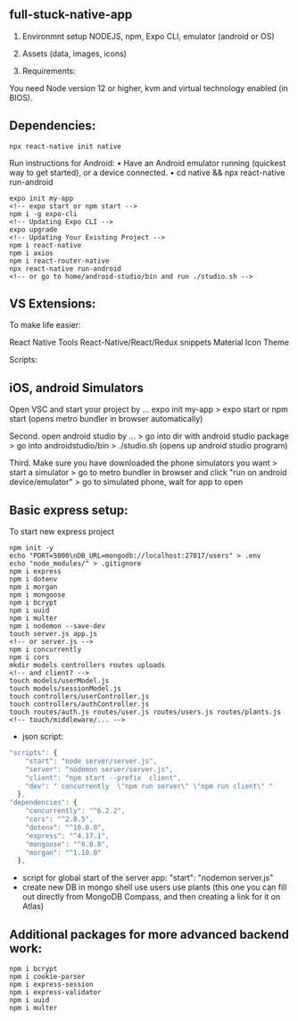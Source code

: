## full-stuck-native-app

1. Environmnt setup
   NODEJS, npm, Expo CLI, emulator (android or OS)

2. Assets
   (data, images, icons)

3. Requirements:

You need Node version 12 or higher, kvm and virtual technology enabled (in BIOS).

## Dependencies:

```
npx react-native init native
```

Run instructions for Android:
• Have an Android emulator running (quickest way to get started), or a device connected.
• cd native && npx react-native run-android

```
expo init my-app
<!-- expo start or npm start -->
npm i -g expo-cli
<!-- Updating Expo CLI -->
expo upgrade
<!-- Updating Your Existing Project -->
npm i react-native
npm i axios
npm i react-router-native
npx react-native run-android
<!-- or go to home/android-studio/bin and run ./studio.sh -->
```

## VS Extensions:

To make life easier:

React Native Tools
React-Native/React/Redux snippets
Material Icon Theme

Scripts:

<!-- expo deploy -->

## iOS, android Simulators

Open VSC and start your project by ... expo init my-app > expo start or npm start (opens metro bundler in browser automatically)

Second. open android studio by ... > go into dir with android studio package > go into androidstudio/bin > ./studio.sh (opens up android studio program)

Third. Make sure you have downloaded the phone simulators you want > start a simulator > go to metro bundler in browser and click "run on android device/emulator" > go to simulated phone, wait for app to open

## Basic express setup:

To start new express project

```
npm init -y
echo "PORT=5000\nDB_URL=mongodb://localhost:27017/users" > .env
echo "node_modules/" > .gitignore
npm i express
npm i dotenv
npm i morgan
npm i mongoose
npm i bcrypt
npm i uuid
npm i multer
npm i nodemon --save-dev
touch server.js app.js
<!-- or server.js -->
npm i concurrently
npm i cors
mkdir models controllers routes uploads
<!-- and client? -->
touch models/userModel.js
touch models/sessionModel.js
touch controllers/userController.js
touch controllers/authController.js
touch routes/auth.js routes/user.js routes/users.js routes/plants.js
<!-- touch/middleware/... -->
```

- json script:
<!-- how would "dev" script look like with expo as a client  -->

```javascript
"scripts": {
    "start": "node server/server.js",
    "server": "nodemon server/server.js",
    "client": "npm start --prefix  client",
    "dev": " concurrently  \"npm run server\" \"npm run client\" "
  },
"dependencies": {
    "concurrently": "^6.2.2",
    "cors": "^2.8.5",
    "dotenv": "^10.0.0",
    "express": "^4.17.1",
    "mongoose": "^6.0.8",
    "morgan": "^1.10.0"
  },
```

- script for global start of the server app:
  "start": "nodemon server.js"
- create new DB in mongo shell
  use users
  use plants (this one you can fill out directly from MongoDB Compass, and then creating a link for it on Atlas)

## Additional packages for more advanced backend work:

```
npm i bcrypt
npm i cookie-parser
npm i express-session
npm i express-validator
npm i uuid
npm i multer
```
